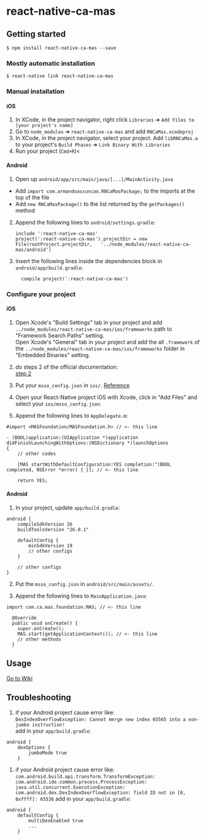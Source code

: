 
# react-native-ca-mas

## Getting started

`$ npm install react-native-ca-mas --save`

### Mostly automatic installation

`$ react-native link react-native-ca-mas`

### Manual installation


#### iOS

1. In XCode, in the project navigator, right click `Libraries` ➜ `Add Files to [your project's name]`
2. Go to `node_modules` ➜ `react-native-ca-mas` and add `RNCaMas.xcodeproj`
3. In XCode, in the project navigator, select your project. Add `libRNCaMas.a` to your project's `Build Phases` ➜ `Link Binary With Libraries`
4. Run your project (`Cmd+R`)<

#### Android

1. Open up `android/app/src/main/java/[...]/MainActivity.java`
  - Add `import com.armandoassuncao.RNCaMasPackage;` to the imports at the top of the file
  - Add `new RNCaMasPackage()` to the list returned by the `getPackages()` method
2. Append the following lines to `android/settings.gradle`:
  	```
  	include ':react-native-ca-mas'
  	project(':react-native-ca-mas').projectDir = new File(rootProject.projectDir, 	'../node_modules/react-native-ca-mas/android')
  	```
3. Insert the following lines inside the dependencies block in `android/app/build.gradle`:
  	```
      compile project(':react-native-ca-mas')
  	```

### Configure your project

#### iOS
1. Open Xcode's "Build Settings" tab in your project and add `../node_modules/react-native-ca-mas/ios/frameworks` path to "Framework Search Paths" setting.  
Open Xcode's "General" tab in your project and add the all `.framework` of the `../node_modules/react-native-ca-mas/ios/frameworks` folder in "Embedded Binaries" setting.  

2. do steps 2 of the official documentation:  
[step 2](http://mas.ca.com/docs/ios/1.5.00/guides/#step-2-configure-xcode-properties-for-the-mobile-sdk)  

3. Put your `msso_config.json` in `ios/`. [Reference](http://mas.ca.com/docs/ios/1.5.00/guides/#step-3-add-the-msso_configjson-file)

4. Open your React-Native project iOS with Xcode, click in "Add Files" and select your `ios/msso_config.json`.

5. Append the following lines to `AppDelegate.m`:
```
#import <MASFoundation/MASFoundation.h> // <- this line

- (BOOL)application:(UIApplication *)application didFinishLaunchingWithOptions:(NSDictionary *)launchOptions
{
    // other codes

    [MAS startWithDefaultConfiguration:YES completion:^(BOOL completed, NSError *error) { }]; // <- this line

    return YES;
```

#### Android
1. In your project, update `app/build.gradle`:
```
android {
    compileSdkVersion 26
    buildToolsVersion "26.0.1"

    defaultConfig {
        minSdkVersion 19
        // other configs
    }

    // other configs
}
```

2. Put the `msso_config.json` in `android/src/main/assets/`.

3. Append the following lines to `MainApplication.java`:
```
import com.ca.mas.foundation.MAS; // <- this line

  @Override
  public void onCreate() {
    super.onCreate();
    MAS.start(getApplicationContext()); // <- this line
    // other methods
  }
```

## Usage
[Go to Wiki](https://github.com/ArmandoAssuncao/react-native-ca-mas/wiki)

## Troubleshooting

1. if your Android project cause error like:  
`DexIndexOverflowException: Cannot merge new index 65565 into a non-jumbo instruction!`  
add in your `app/build.gradle`:
```
android {
    dexOptions {
        jumboMode true
    }
```

1. if your Android project cause error like:  
`com.android.build.api.transform.TransformException: com.android.ide.common.process.ProcessException: java.util.concurrent.ExecutionException: com.android.dex.DexIndexOverflowException: field ID not in [0, 0xffff]: 65536`
add in your `app/build.gradle`:  
```
android {
    defaultConfig {
        multiDexEnabled true
        ...
    }
```
